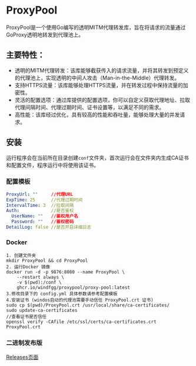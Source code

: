 # ProxyPool

ProxyPool是一个使用Go编写的透明MITM代理转发库，旨在将请求的流量通过GoProxy透明地转发到代理池上。

## 主要特性：

- 透明的MITM代理转发：该库能够截获传入的请求流量，并将其转发到预定义的代理池上，实现透明的中间人攻击（Man-in-the-Middle）代理转发。
- 支持HTTPS流量：该库能够处理HTTPS流量，并在转发过程中保持流量的加密性。
- 灵活的配置选项：通过库提供的配置选项，你可以自定义获取代理地址、拉取代理间隔时间、代理过期时间、证书设置等，以满足不同的需求。
- 高性能：该库经过优化，具有较高的性能和吞吐量，能够处理大量的并发请求。

## 安装

运行程序会在当前所在目录创建`conf`文件夹，首次运行会在文件夹内生成CA证书和配置文件，程序运行中将使用该证书。

### 配置模板

```yaml
ProxyUrl: ""     //代理URL
ExpTime: 25      //代理过期时间
IntervalTime: 3  //拉取间隔
Auth:            //是否鉴权
  UserName: ""   //鉴权用户名
  Password: ""   //鉴权密码
DetailLog: false //是否开启详细日志
```

### Docker

```shell
1. 创建文件夹
mkdir ProxyPool && cd ProxyPool
2. 运行Docker 镜像
docker run -d -p 9876:8080 --name ProxyPool \
    --restart always \
    -v $(pwd):/conf \
    ghcr.io/windfgg/proxypool/proxy-pool:latest
3.修改目录下的 config.yml 具体参数请参考配置模板
4.安装证书 (windos启动的代理池需要手动信任 ProxyPool.crt 证书)
sudo cp $(pwd)/ProxyPool.crt /usr/local/share/ca-certificates/
sudo update-ca-certificates
//查看证书是否信任
openssl verify -CAfile /etc/ssl/certs/ca-certificates.crt ProxyPool.crt
```

### 二进制发布版

[Releases页面](https://github.com/windfgg/ProxyPool/releases)

